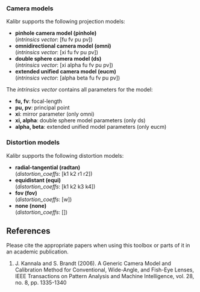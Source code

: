 ### Camera models
Kalibr supports the following projection models:

* **pinhole camera model (pinhole)** <br>
    (_intrinsics vector_: [fu fv pu pv])
* **omnidirectional camera model (omni)** <br>
    (_intrinsics vector_: [xi fu fv pu pv])
* **double sphere camera model (ds)** <br>
    (_intrinsics vector_: [xi alpha fu fv pu pv])
* **extended unified camera model (eucm)** <br>
    (_intrinsics vector_: [alpha beta fu fv pu pv])

The _intrinsics vector_ contains all parameters for the model:

* **fu, fv**: focal-length
* **pu, pv**: principal point
* **xi**: mirror parameter (only omni) 
* **xi, alpha**: double sphere model parameters (only ds) 
* **alpha, beta**: extended unified model parameters (only eucm) 

### Distortion models
Kalibr supports the following distortion models:

* **radial-tangential (radtan)** <br>
    (_distortion_coeffs_: [k1 k2 r1 r2])
* **equidistant (equi)**<br>
    (_distortion_coeffs_: [k1 k2 k3 k4])
* **fov (fov)**<br>
    (_distortion_coeffs_: [w])
* **none (none)**<br>
    (_distortion_coeffs_: [])

## References
Please cite the appropriate papers when using this toolbox or parts of it in an academic publication.

1. <a name="models"></a> J. Kannala and S. Brandt (2006). A Generic Camera Model and Calibration Method for Conventional, Wide-Angle, and Fish-Eye Lenses, IEEE Transactions on Pattern Analysis and Machine Intelligence, vol. 28, no. 8, pp. 1335-1340
